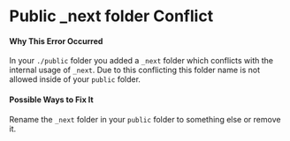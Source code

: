 # Public \_next folder Conflict

#### Why This Error Occurred

In your `./public` folder you added a `_next` folder which conflicts with the internal usage of `_next`. Due to this conflicting this folder name is not allowed inside of your `public` folder.

#### Possible Ways to Fix It

Rename the `_next` folder in your `public` folder to something else or remove it.
